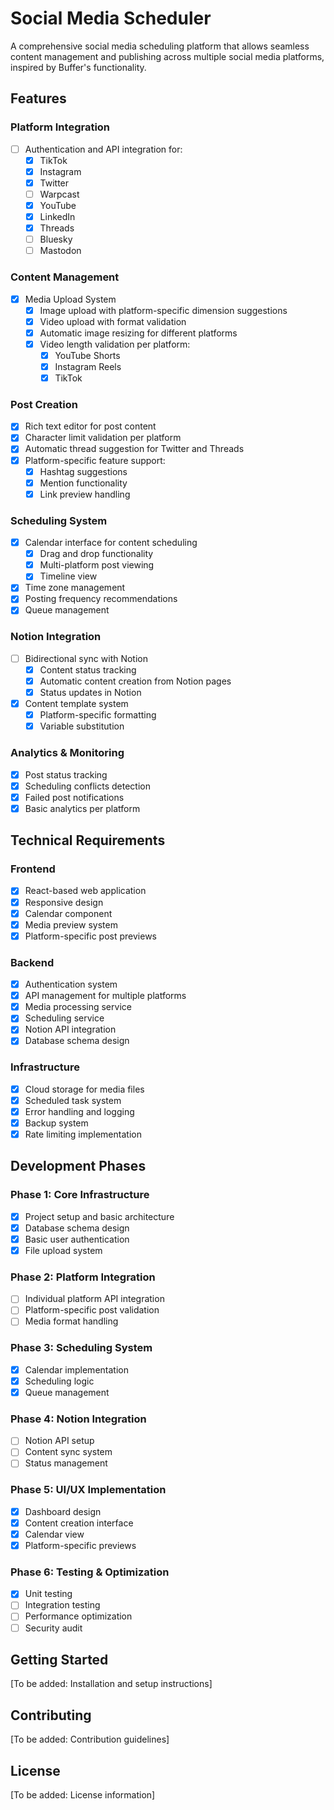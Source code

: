 # Social Media Scheduler
A comprehensive social media scheduling platform that allows seamless content management and publishing across multiple social media platforms, inspired by Buffer's functionality.
## Features
### Platform Integration
- [ ] Authentication and API integration for:
  - [x] TikTok
  - [x] Instagram
  - [x] Twitter
  - [ ] Warpcast
  - [x] YouTube
  - [x] LinkedIn
  - [x] Threads
  - [ ] Bluesky
  - [ ] Mastodon
### Content Management
- [x] Media Upload System
  - [x] Image upload with platform-specific dimension suggestions
  - [x] Video upload with format validation
  - [x] Automatic image resizing for different platforms
  - [x] Video length validation per platform:
    - [x] YouTube Shorts
    - [x] Instagram Reels
    - [x] TikTok
### Post Creation
- [x] Rich text editor for post content
- [x] Character limit validation per platform
- [x] Automatic thread suggestion for Twitter and Threads
- [x] Platform-specific feature support:
  - [x] Hashtag suggestions
  - [x] Mention functionality
  - [x] Link preview handling
### Scheduling System
- [x] Calendar interface for content scheduling
  - [x] Drag and drop functionality
  - [x] Multi-platform post viewing
  - [x] Timeline view
- [x] Time zone management
- [x] Posting frequency recommendations
- [x] Queue management
### Notion Integration
- [ ] Bidirectional sync with Notion
  - [x] Content status tracking
  - [x] Automatic content creation from Notion pages
  - [x] Status updates in Notion
- [x] Content template system
  - [x] Platform-specific formatting
  - [x] Variable substitution
### Analytics & Monitoring
- [x] Post status tracking
- [x] Scheduling conflicts detection
- [x] Failed post notifications
- [x] Basic analytics per platform
## Technical Requirements
### Frontend
- [x] React-based web application
- [x] Responsive design
- [x] Calendar component
- [x] Media preview system
- [x] Platform-specific post previews
### Backend
- [x] Authentication system
- [x] API management for multiple platforms
- [x] Media processing service
- [x] Scheduling service
- [x] Notion API integration
- [x] Database schema design
### Infrastructure
- [x] Cloud storage for media files
- [x] Scheduled task system
- [x] Error handling and logging
- [x] Backup system
- [x] Rate limiting implementation
## Development Phases
### Phase 1: Core Infrastructure
- [x] Project setup and basic architecture
- [x] Database schema design
- [x] Basic user authentication
- [x] File upload system
### Phase 2: Platform Integration
- [ ] Individual platform API integration
- [ ] Platform-specific post validation
- [ ] Media format handling
### Phase 3: Scheduling System
- [x] Calendar implementation
- [x] Scheduling logic
- [x] Queue management
### Phase 4: Notion Integration
- [ ] Notion API setup
- [ ] Content sync system
- [ ] Status management
### Phase 5: UI/UX Implementation
- [x] Dashboard design
- [x] Content creation interface
- [x] Calendar view
- [x] Platform-specific previews
### Phase 6: Testing & Optimization
- [x] Unit testing
- [ ] Integration testing
- [ ] Performance optimization
- [ ] Security audit
## Getting Started
[To be added: Installation and setup instructions]
## Contributing
[To be added: Contribution guidelines]
## License
[To be added: License information]